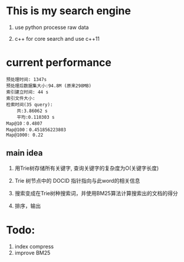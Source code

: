 # This is my search engine

1. use python processe raw data

2. c++ for core search and use c++11

# current performance

	预处理时间: 1347s
	预处理后数据集大小:94.8M (原来298MB)
	索引建立时间: 44 s
	索引文件大小:
	检索时间(35 query):
		共:3.86062 s
		平均:0.110303 s
	Map@10：0.4807
	Map@100：0.451856223803
	Map@1000: 0.22

	
## main idea
1. 用Trie树存储所有关键字, 查询关键字的复杂度为O(关键字长度)

2. Trie 树节点中的 DOCID 指针指向与此word的相关信息

3. 搜索变成在Trie树种搜索词，并使用BM25算法计算搜索出的文档的得分

4. 排序，输出

# Todo:
1. index compress
2. improve BM25